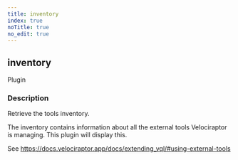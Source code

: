 ```yaml
---
title: inventory
index: true
noTitle: true
no_edit: true
---
```




<div class="vql_item"></div>


## inventory
<span class='vql_type pull-right page-header'>Plugin</span>


### Description

Retrieve the tools inventory.

The inventory contains information about all the external tools
Velociraptor is managing. This plugin will display this.

See https://docs.velociraptor.app/docs/extending_vql/#using-external-tools


